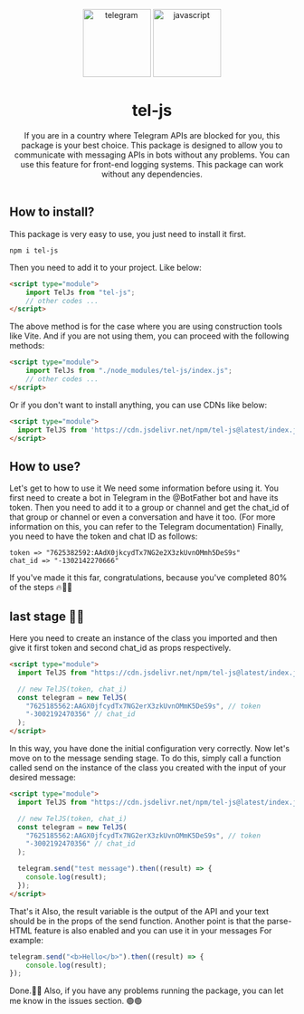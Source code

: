 <div align="center">
<p>
  <img title="telegram" width="120" src="https://github.com/user-attachments/assets/ef93936f-f131-4fec-9804-38a3366dd3d9" />
  <img title="javascript" width="120" src="https://github.com/user-attachments/assets/5c6ae4d9-d6f3-40c3-88f1-b35471ad5fc0" />
</p>

# tel-js
If you are in a country where Telegram APIs are blocked for you, this package is your best choice. This package is designed to allow you to communicate with messaging APIs in bots without any problems. You can use this feature for front-end logging systems. This package can work without any dependencies.
<br /><br />
</div> 

## How to install?
This package is very easy to use, you just need to install it first.

```
npm i tel-js
```

Then you need to add it to your project. Like below:

```html
<script type="module">
    import TelJs from "tel-js";
    // other codes ...
</script>
```

The above method is for the case where you are using construction tools like Vite. And if you are not using them, you can proceed with the following methods:

```html
<script type="module">
    import TelJs from "./node_modules/tel-js/index.js";
    // other codes ...
</script>
```

Or if you don't want to install anything, you can use CDNs like below:

```html
<script type="module">
  import TelJS from 'https://cdn.jsdelivr.net/npm/tel-js@latest/index.js';
</script>
```

## How to use?
Let's get to how to use it
We need some information before using it.
You first need to create a bot in Telegram in the @BotFather bot and have its token.
Then you need to add it to a group or channel and get the chat_id of that group or channel or even a conversation and have it too. (For more information on this, you can refer to the Telegram documentation)
Finally, you need to have the token and chat ID as follows:

```
token => "7625382592:AAdX0jkcydTx7NG2e2X3zkUvnOMmh5DeS9s"
chat_id => "-1302142270666"
```

If you've made it this far, congratulations, because you've completed 80% of the steps 🔥🚀🚀

## last stage 🎉🎉
Here you need to create an instance of the class you imported and then give it 
first token 
and second chat_id 
as props respectively.

```html
<script type="module">
  import TelJS from "https://cdn.jsdelivr.net/npm/tel-js@latest/index.js";

  // new TelJS(token, chat_i)
  const telegram = new TelJS(
    "7625185562:AAGX0jfcydTx7NG2erX3zkUvnOMmK5DeS9s", // token
    "-3002192470356" // chat_id
  );
</script>
```

In this way, you have done the initial configuration very correctly. Now let's move on to the message sending stage.
To do this, simply call a function called send on the instance of the class you created with the input of your desired message:

```html
<script type="module">
  import TelJS from "https://cdn.jsdelivr.net/npm/tel-js@latest/index.js";

  // new TelJS(token, chat_i)
  const telegram = new TelJS(
    "7625185562:AAGX0jfcydTx7NG2erX3zkUvnOMmK5DeS9s", // token
    "-3002192470356" // chat_id
  );

  telegram.send("test message").then((result) => {
    console.log(result);
  });
</script>
```

That's it
Also, the result variable is the output of the API and your text should be in the props of the send function.
Another point is that the parse-HTML feature is also enabled and you can use it in your messages
For example:

```javascript
telegram.send("<b>Hello</b>").then((result) => {
    console.log(result);
});
```

Done.🎉🎉
Also, if you have any problems running the package, you can let me know in the issues section. 
🟢🟢
